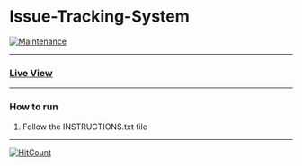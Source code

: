 
# Issue-Tracking-System


[![Maintenance](https://img.shields.io/badge/Maintained%3F-yes-green.svg)](https://github.com/pranscript)

****

### [Live View](https://issue-tracking-system-in-php.herokuapp.com/)

****

### How to run

1. Follow the INSTRUCTIONS.txt file 

****

[![HitCount](http://hits.dwyl.com/pranscript/issue_tracking_system.svg)](http://hits.dwyl.com/pranscript/issue_tracking_system)